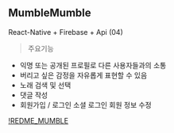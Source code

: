 ## MumbleMumble
React-Native + Firebase + Api (04)

> 주요기능

+ 익명 또는 공개된 프로필로 다른 사용자들과의 소통
+ 버리고 싶은 감정을 자유롭게 표현할 수 있음
+ 노래 검색 및 선택
+ 댓글 작성
+ 회원가입 / 로그인
  소셜 로그인
  회원 정보 수정

[!REDME_MUMBLE](https://github.com/wxxd-fxrest/MumbleMumble/blob/master/REDME_MUMBLE.png)

